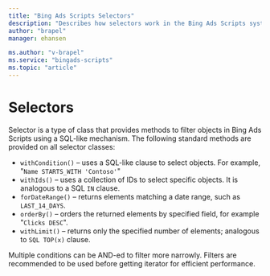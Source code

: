```yaml
---
title: "Bing Ads Scripts Selectors"
description: "Describes how selectors work in the Bing Ads Scripts system."
author: "brapel"
manager: ehansen

ms.author: "v-brapel"
ms.service: "bingads-scripts"
ms.topic: "article"
---
```


# Selectors

Selector is a type of class that provides methods to filter objects in Bing Ads Scripts using a SQL-like mechanism. The following standard methods are provided on all selector classes:

- <code>withCondition()</code> – uses a SQL-like clause to select objects. For example, "`Name STARTS_WITH 'Contoso'`"
- <code>withIds()</code> – uses a collection of IDs to select specific objects. It is analogous to a SQL `IN` clause.
- <code>forDateRange()</code> – returns elements matching a date range, such as `LAST_14_DAYS`.
- <code>orderBy()</code> – orders the returned elements by specified field, for example "`Clicks DESC`".
- <code>withLimit()</code> – returns only the specified number of elements; analogous to `SQL TOP(x)` clause.

Multiple conditions can be AND-ed to filter more narrowly. Filters are recommended to be used before getting iterator for efficient performance.
